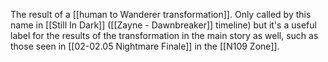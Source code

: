 The result of a [[human to Wanderer transformation]]. Only called by this name in [[Still In Dark]] ([[Zayne - Dawnbreaker]] timeline) but it's a useful label for the results of the transformation in the main story as well, such as those seen in [[02-02.05 Nightmare Finale]] in the [[N109 Zone]].
